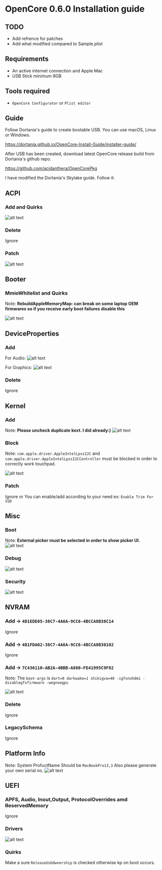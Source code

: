 # OpenCore 0.6.0 Installation guide

## TODO
 - Add refrence for patches
 - Add what modified compared to Sample.plist
 

## Requirements
 - An active internet connection and Apple Mac
 - USB Stick minimum 8GB
 
## Tools required
 - `OpenCore Configurator` or `Plist editor`

 ## Guide
 Follow Dortania's guide to create bootable USB. You can use macOS, Linux or Windows.

 https://dortania.github.io/OpenCore-Install-Guide/installer-guide/

 After USB has been created, download latest OpenCore release build from Dortania's github repo.

 https://github.com/acidanthera/OpenCorePkg

 I have modified the Dortania's Skylake guide. Follow it:


 ## ACPI

### Add and Quirks
![alt text](assets/Screenshots/oc/oc_acpi_add.png) 

### Delete
Ignore

### Patch
![alt text](assets/Screenshots/oc/oc_acpi_patch.png) 
 ## Booter

 ### MmioWhitelist and Quirks

Note:
**RebuildAppleMemoryMap: can break on some laptop OEM firmwares so if you receive early boot failures disable this**

![alt text](assets/Screenshots/oc/oc_booter.png) 
 

## DeviceProperties

### Add

For Audio:
![alt text](assets/Screenshots/oc/oc_device_add_audio.png) 

For Graphics:
![alt text](assets/Screenshots/oc/oc_device_add_graphics.png) 

### Delete

Ignore


## Kernel

### Add
Note: **Please uncheck duplicate kext. I did already:)**
![alt text](assets/Screenshots/oc/oc_kernel_add.png) 

### Block
Note:
`com.apple.driver.AppleIntelLpssI2C` and `com.apple.driver.AppleIntelLpssI2CController` must be blocked in order to correctly work touchpad.

![alt text](assets/Screenshots/oc/oc_kernel_block.png) 

### Patch
Ignore or You can enable/add according to your need ex: `Enable Trim For SSD`


## Misc

### Boot
Note: **External picker must be selected in order to show picker UI.**
![alt text](assets/Screenshots/oc/oc_misc_boot.png) 

### Debug

![alt text](assets/Screenshots/oc/oc_misc_debug.png) 

### Security
![alt text](assets/Screenshots/oc/oc_misc_security.png) 



## NVRAM

### Add -> ```4D1EDE05-38C7-4A6A-9CC6-4BCCA8B38C14```
Ignore

### Add -> ```4D1FDA02-38C7-4A6A-9CC6-4BCCA8B30102```
Ignore

### Add -> ```7C436110-AB2A-4BBB-A880-FE41995C9F82```

Note: The ```boot-args``` is ```dart=0 darkwake=1 shikigva=40 -igfxnohdmi -disablegfxfirmware -wegnoegpu```

![alt text](assets/Screenshots/oc/oc_nvram_add.png) 

### Delete 
Ignore

### LegacySchema 
Ignore




## Platform Info
Note: System ProfuctName Should be ```MacBookPro13,3``` Also please generate your own serial no.
![alt text](assets/Screenshots/oc/oc_platforminfo.png) 




## UEFI

### APFS, Audio, Inout,Output, ProtocolOverrides amd ReservedMemory 

Ignore

### Drivers
![alt text](assets/Screenshots/oc/oc_uefi_drivers.png) 

### Quirks
Make a sure ```ReleaseUsbOwnership``` is checked otherwise  kp on boot occurs.
